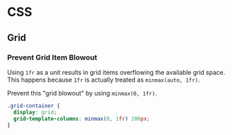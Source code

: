 # CSS

## Grid

### Prevent Grid Item Blowout

Using `1fr` as a unit results in grid items overflowing the available grid space. This happens because `1fr` is actually treated as `minmax(auto, 1fr)`.

Prevent this "grid blowout" by using `minmax(0, 1fr)`.

```css
.grid-container {
  display: grid;
  grid-template-columns: minmax(0, 1fr) 200px;
}
```
